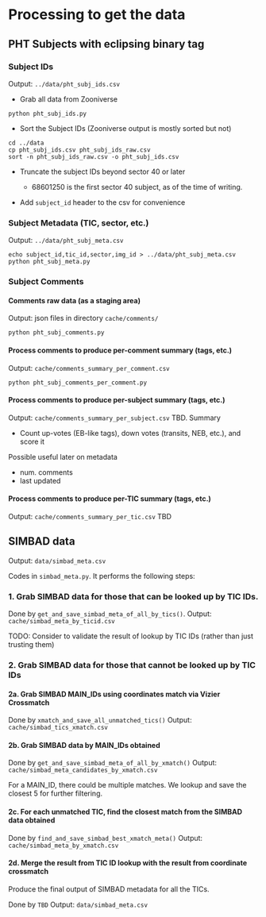 # Processing to get the data

## PHT Subjects with eclipsing binary tag

### Subject IDs

Output: `../data/pht_subj_ids.csv`

- Grab all data from Zooniverse

```shell
python pht_subj_ids.py
```

- Sort the Subject IDs (Zooniverse output is mostly sorted but not)

```shell
cd ../data
cp pht_subj_ids.csv pht_subj_ids_raw.csv
sort -n pht_subj_ids_raw.csv -o pht_subj_ids.csv
```

- Truncate the subject IDs beyond sector 40 or later
  - 68601250 is the first sector 40 subject, as of the time of writing.

- Add `subject_id` header to the csv for convenience


### Subject Metadata (TIC, sector, etc.)

Output: `../data/pht_subj_meta.csv`

```shell
echo subject_id,tic_id,sector,img_id > ../data/pht_subj_meta.csv
python pht_subj_meta.py
```

### Subject Comments

#### Comments raw data (as a staging area)

Output: json files in directory `cache/comments/`

```shell
python pht_subj_comments.py
```

#### Process comments to produce per-comment summary (tags, etc.)

Output: `cache/comments_summary_per_comment.csv`

```shell
python pht_subj_comments_per_comment.py
```

#### Process comments to produce per-subject summary (tags, etc.)

Output: `cache/comments_summary_per_subject.csv`
TBD.
Summary

- Count up-votes (EB-like tags), down votes (transits, NEB, etc.), and score it

Possible useful later on metadata

- num. comments
- last updated


#### Process comments to produce per-TIC summary (tags, etc.)

Output: `cache/comments_summary_per_tic.csv`
TBD


## SIMBAD data

Output: `data/simbad_meta.csv`

Codes in `simbad_meta.py`. It performs the following steps:

### 1. Grab SIMBAD data for those that can be looked up by TIC IDs.

Done by `get_and_save_simbad_meta_of_all_by_tics()`.
Output: `cache/simbad_meta_by_ticid.csv`

TODO: Consider to validate the result of lookup by TIC IDs (rather than just trusting them)

### 2. Grab SIMBAD data for those that cannot be looked up by TIC IDs

#### 2a. Grab SIMBAD MAIN_IDs using coordinates match via Vizier Crossmatch

Done by `xmatch_and_save_all_unmatched_tics()`
Output: `cache/simbad_tics_xmatch.csv`

#### 2b. Grab SIMBAD data by MAIN_IDs obtained

Done by `get_and_save_simbad_meta_of_all_by_xmatch()`
Output: `cache/simbad_meta_candidates_by_xmatch.csv`

For a MAIN_ID, there could be multiple matches. We lookup and save the closest 5 for further filtering.

#### 2c. For each unmatched TIC, find the closest match from the SIMBAD data obtained

Done by `find_and_save_simbad_best_xmatch_meta()`
Output: `cache/simbad_meta_by_xmatch.csv`

#### 2d. Merge the result from TIC ID lookup with the result from coordinate crossmatch

Produce the final output of SIMBAD metadata for all the TICs.

Done by `TBD`
Output: `data/simbad_meta.csv`

